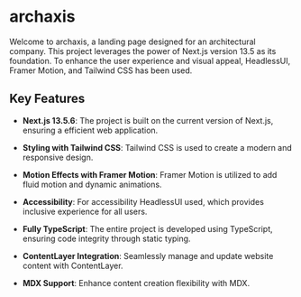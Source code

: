 # archaxis

Welcome to archaxis, a landing page designed for an architectural company. This project leverages the power of Next.js version 13.5 as its foundation. To enhance the user experience and visual appeal, HeadlessUI, Framer Motion, and Tailwind CSS has been used.

## Key Features

- **Next.js 13.5.6**: The project is built on the current version of Next.js, ensuring a efficient web application.

- **Styling with Tailwind CSS**: Tailwind CSS is used to create a modern and responsive design.

- **Motion Effects with Framer Motion**: Framer Motion is utilized to add fluid motion and dynamic animations.

- **Accessibility**: For accessibility HeadlessUI used, which provides inclusive experience for all users.

- **Fully TypeScript**: The entire project is developed using TypeScript, ensuring code integrity through static typing.

- **ContentLayer Integration**: Seamlessly manage and update website content with ContentLayer.

- **MDX Support**: Enhance content creation flexibility with MDX.
